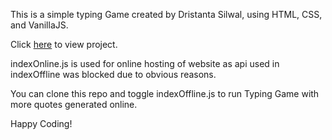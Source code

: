 This is a simple typing Game created by Dristanta Silwal, using HTML, CSS, and VanillaJS.

Click [here](https://dristanta-silwal.github.io/TypingGame/) to view project.

indexOnline.js is used for online hosting of website as api used in indexOffline was blocked due to obvious reasons.

You can clone this repo and toggle indexOffline.js to run Typing Game with more quotes generated online.

Happy Coding!

